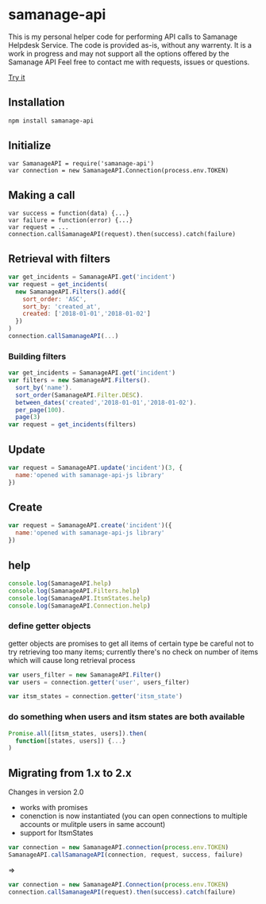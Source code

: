 # samanage-api

This is my personal helper code for performing API calls to Samanage Helpdesk Service. The code is provided as-is, without any warrenty.
It is a work in progress and may not support all the options offered by the Samanage API
Feel free to contact me with requests, issues or questions.

[Try it](https://npm.runkit.com/samanage-api)

## Installation
```sh
npm install samanage-api
```

## Initialize
```javascrip
var SamanageAPI = require('samanage-api')
var connection = new SamanageAPI.Connection(process.env.TOKEN)
```

## Making a call
```javascrip
var success = function(data) {...}
var failure = function(error) {...}
var request = ...  
connection.callSamanageAPI(request).then(success).catch(failure)
```

## Retrieval with filters
```javascript
var get_incidents = SamanageAPI.get('incident')
var request = get_incidents(
  new SamanageAPI.Filters().add({
    sort_order: 'ASC',
    sort_by: 'created_at',
    created: ['2018-01-01','2018-01-02']
  })
)
connection.callSamanageAPI(...)
```

### Building filters
```javascript
var get_incidents = SamanageAPI.get('incident')
var filters = new SamanageAPI.Filters().
  sort_by('name').
  sort_order(SamanageAPI.Filter.DESC).
  between_dates('created','2018-01-01','2018-01-02').
  per_page(100).
  page(3)
var request = get_incidents(filters)
```

## Update
```javascript
var request = SamanageAPI.update('incident')(3, {
  name:'opened with samanage-api-js library'
})
```

## Create
```javascript
var request = SamanageAPI.create('incident')({
  name:'opened with samanage-api-js library'
})
```

## help

```javascript
console.log(SamanageAPI.help)
console.log(SamanageAPI.Filters.help)
console.log(SamanageAPI.ItsmStates.help)
console.log(SamanageAPI.Connection.help)
```

### define getter objects
getter objects are promises to get all items of certain type
be careful not to try retrieving too many items; currently there's no check on
number of items which will cause long retrieval process

```javascript
var users_filter = new SamanageAPI.Filter()
var users = connection.getter('user', users_filter)

var itsm_states = connection.getter('itsm_state')
```

### do something when users and itsm states are both available
```javascript
Promise.all([itsm_states, users]).then(
  function([states, users]) {...}
)
```



## Migrating from 1.x to 2.x
Changes in version 2.0
- works with promises
- conenction is now instantiated (you can open connections to multiple accounts or mulitple users in same account)
- support for ItsmStates

```javascript
var connection = new SamanageAPI.connection(process.env.TOKEN)
SamanageAPI.callSamanageAPI(connection, request, success, failure)
```
=>
```javascript
var connection = new SamanageAPI.Connection(process.env.TOKEN)
connection.callSamanageAPI(request).then(success).catch(failure)
```
